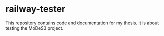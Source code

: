 # railway-tester

This repository contains code and documentation for my thesis. It is about testing the MoDeS3 project. 
